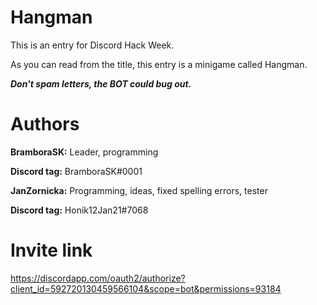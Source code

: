 # Hangman

This is an entry for Discord Hack Week.

As you can read from the title, this entry is a minigame called Hangman.

***Don't spam letters, the BOT could bug out.***

# Authors

**BramboraSK:** Leader, programming

**Discord tag:** BramboraSK#0001





**JanZornicka:** Programming, ideas, fixed spelling errors, tester

**Discord tag:** Honik12Jan21#7068

# Invite link

https://discordapp.com/oauth2/authorize?client_id=592720130459566104&scope=bot&permissions=93184
